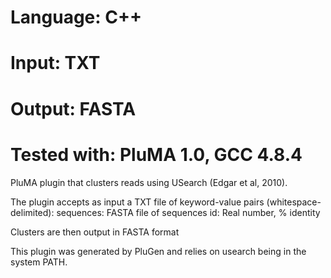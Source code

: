 # Language: C++
# Input: TXT
# Output: FASTA
# Tested with: PluMA 1.0, GCC 4.8.4

PluMA plugin that clusters reads using USearch (Edgar et al, 2010).

The plugin accepts as input a TXT file of keyword-value pairs (whitespace-delimited):
sequences: FASTA file of sequences
id: Real number, % identity

Clusters are then output in FASTA format

This plugin was generated by PluGen and relies on usearch being in the system PATH.
